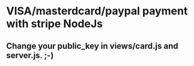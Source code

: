 # VISA/masterdcard/paypal payment with stripe NodeJs

## Change your public_key in views/card.js and server.js. ;-)
